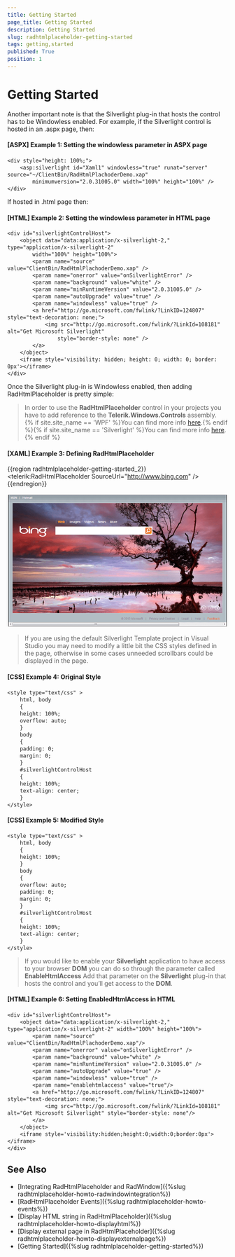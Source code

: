 ```yaml
---
title: Getting Started
page_title: Getting Started
description: Getting Started
slug: radhtmlplaceholder-getting-started
tags: getting,started
published: True
position: 1
---
```


# Getting Started

Another important note is that the Silverlight plug-in that hosts the control has to be Windowless enabled. For example, if the Silverlight control is hosted in an .aspx page, then:

#### [ASPX] Example 1: Setting the windowless parameter in ASPX page
    <div style="height: 100%;">
        <asp:silverlight id="Xaml1" windowless="true" runat="server" source="~/ClientBin/RadHtmlPlachoderDemo.xap"
            minimumversion="2.0.31005.0" width="100%" height="100%" />
    </div>

If hosted in .html page then:

#### [HTML] Example 2: Setting the windowless parameter in HTML page
    <div id="silverlightControlHost">
        <object data="data:application/x-silverlight-2," type="application/x-silverlight-2"
            width="100%" height="100%">
            <param name="source" value="ClientBin/RadHtmlPlachoderDemo.xap" />
            <param name="onerror" value="onSilverlightError" />
            <param name="background" value="white" />
            <param name="minRuntimeVersion" value="2.0.31005.0" />
            <param name="autoUpgrade" value="true" />
            <param name="windowless" value="true" />
            <a href="http://go.microsoft.com/fwlink/?LinkID=124807" style="text-decoration: none;">
                <img src="http://go.microsoft.com/fwlink/?LinkId=108181" alt="Get Microsoft Silverlight"
                    style="border-style: none" />
            </a>
        </object>
        <iframe style='visibility: hidden; height: 0; width: 0; border: 0px'></iframe>
    </div>

Once the Silverlight plug-in is Windowless enabled, then adding RadHtmlPlaceholder is pretty simple:

>In order to use the __RadHtmlPlaceholder__ control in your projects you have to add reference to the __Telerik.Windows.Controls__ assembly.<br/>{% if site.site_name == 'WPF' %}You can find more info [here](http://www.telerik.com/help/wpf/installation-installing-controls-dependencies-wpf.html).{% endif %}{% if site.site_name == 'Silverlight' %}You can find more info [here](http://www.telerik.com/help/silverlight/installation-installing-controls-dependencies.html).{% endif %}

#### [XAML] Example 3: Defining RadHtmlPlaceholder
{{region radhtmlplaceholder-getting-started_2}}
	<UserControl x:Class="RadHtmlPlaceholderDemo.Page" 
	             xmlns="http://schemas.microsoft.com/winfx/2006/xaml/presentation"
	             xmlns:x="http://schemas.microsoft.com/winfx/2006/xaml"
	             xmlns:telerik="http://schemas.telerik.com/2008/xaml/presentation"
	             Width="700"
	             Height="480">
	    <Grid x:Name="LayoutRoot" Background="White">
	        <Border BorderBrush="Black" BorderThickness="1">
	            <telerik:RadHtmlPlaceholder SourceUrl="http://www.bing.com" />
	        </Border>
	    </Grid>
	</UserControl>
{{endregion}}

![htmlplaceholder-getting-started](images/htmlplaceholder-getting-started.png)

>If you are using the default Silverlight Template project in Visual Studio you may need to modify a little bit the CSS styles defined in the page, otherwise in some cases unneeded scrollbars could be displayed in the page.

#### [CSS] Example 4: Original Style
    <style type="text/css" >
        html, body
        {
        height: 100%;
        overflow: auto;
        }
        body
        {
        padding: 0;
        margin: 0;
        }
        #silverlightControlHost
        {
        height: 100%;
        text-align: center;
        }
    </style>

#### [CSS] Example 5: Modified Style

    <style type="text/css" >
        html, body
        {
        height: 100%;
        }
        body
        {
        overflow: auto;
        padding: 0;
        margin: 0;
        }
        #silverlightControlHost
        {
        height: 100%;
        text-align: center;
        }
    </style>

>If you would like to enable your __Silverlight__ application to have access to your browser __DOM__ you can do so through the parameter called __EnableHtmlAccess__ Add that parameter on the __Silverlight__ plug-in that hosts the control and you’ll get access to the __DOM__.

#### [HTML] Example 6: Setting EnabledHtmlAccess in HTML

    <div id="silverlightControlHost">
        <object data="data:application/x-silverlight-2," type="application/x-silverlight-2" width="100%" height="100%">
            <param name="source" value="ClientBin/RadHtmlPlachoderDemo.xap"/>
            <param name="onerror" value="onSilverlightError" />
            <param name="background" value="white" />
            <param name="minRuntimeVersion" value="2.0.31005.0" />
            <param name="autoUpgrade" value="true" />
            <param name="windowless" value="true" />
            <param name="enablehtmlaccess" value="true"/>
            <a href="http://go.microsoft.com/fwlink/?LinkID=124807" style="text-decoration: none;">
                <img src="http://go.microsoft.com/fwlink/?LinkId=108181" alt="Get Microsoft Silverlight" style="border-style: none"/>
            </a>
        </object>
        <iframe style='visibility:hidden;height:0;width:0;border:0px'></iframe>
    </div>

## See Also  
 * [Integrating RadHtmlPlaceholder and RadWindow]({%slug radhtmlplaceholder-howto-radwindowintegration%})
 * [RadHtmlPlaceholder Events]({%slug radhtmlplaceholder-howto-events%})
 * [Display HTML string in RadHtmlPlaceholder]({%slug radhtmlplaceholder-howto-displayhtml%})
 * [Display external page in RadHtmlPlaceholder]({%slug radhtmlplaceholder-howto-displayexternalpage%})
 * [Getting Started]({%slug radhtmlplaceholder-getting-started%})
